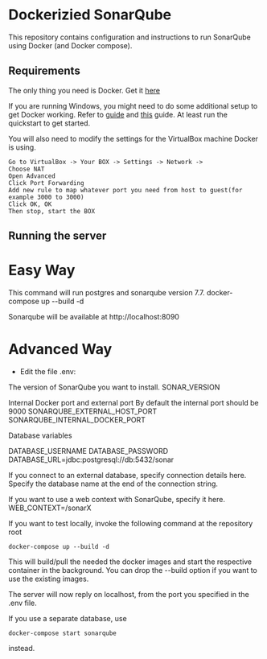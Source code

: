 # Dockerizied SonarQube

This repository contains configuration and instructions to run SonarQube using Docker (and Docker compose).

## Requirements

 The only thing you need is Docker. Get it [here](https://www.docker.com/community-edition)

If you are running Windows, you might need to do some additional setup to get Docker working. Refer to [guide](https://docs.docker.com/docker-for-windows/) and [this](https://docs.docker.com/toolbox/toolbox_install_windows/#step-1-check-your-version) guide. At least run the quickstart to get started.

You will also need to modify the settings for the VirtualBox machine Docker is using.

    Go to VirtualBox -> Your BOX -> Settings -> Network ->
    Choose NAT
    Open Advanced
    Click Port Forwarding
    Add new rule to map whatever port you need from host to guest(for example 3000 to 3000)
    Click OK, OK
    Then stop, start the BOX

## Running the server


# Easy Way
This command will run postgres and sonarqube version 7.7. 
    docker-compose up --build -d

Sonarqube will be available at http://localhost:8090

# Advanced Way

* Edit the file .env:

The version of SonarQube you want to install.
SONAR_VERSION

Internal Docker port and external port
By default the internal port should be 9000
SONARQUBE_EXTERNAL_HOST_PORT
SONARQUBE_INTERNAL_DOCKER_PORT

Database variables

DATABASE_USERNAME
DATABASE_PASSWORD
DATABASE_URL=jdbc:postgresql://db:5432/sonar

If you connect to an external database, specify connection details here. Specify the database name at the end of the connection string.

If you want to use a web context with SonarQube, specify it here.
WEB_CONTEXT=/sonarX

If you want to test locally, invoke the following command at the repository root

    docker-compose up --build -d


This will build/pull the needed the docker images and start the respective container in the background. You can drop the --build option if you want to use the existing images.

The server will now reply on localhost, from the port you specified in the .env file. 

If you use a separate database, use 

    docker-compose start sonarqube

instead.

